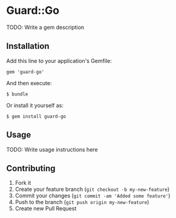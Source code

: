 # Guard::Go

TODO: Write a gem description

## Installation

Add this line to your application's Gemfile:

    gem 'guard-go'

And then execute:

    $ bundle

Or install it yourself as:

    $ gem install guard-go

## Usage

TODO: Write usage instructions here

## Contributing

1. Fork it
2. Create your feature branch (`git checkout -b my-new-feature`)
3. Commit your changes (`git commit -am 'Added some feature'`)
4. Push to the branch (`git push origin my-new-feature`)
5. Create new Pull Request
